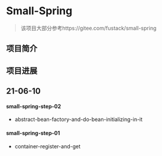 # Small-Spring
> 该项目大部分参考https://gitee.com/fustack/small-spring
## 项目简介

## 项目进展
## 21-06-10
#### small-spring-step-02
- abstract-bean-factory-and-do-bean-initializing-in-it
#### small-spring-step-01
- container-register-and-get

